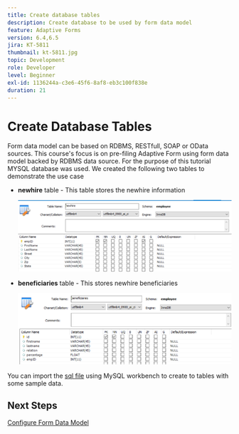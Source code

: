 ```yaml
---
title: Create database tables
description: Create database to be used by form data model
feature: Adaptive Forms
version: 6.4,6.5
jira: KT-5811
thumbnail: kt-5811.jpg
topic: Development
role: Developer
level: Beginner
exl-id: 1136244a-c3e6-45f6-8af8-eb3c100f838e
duration: 21
---
```

# Create Database Tables

Form data model can be based on RDBMS, RESTfull, SOAP or OData sources. This course's focus is on pre-filing Adaptive Form using form data model backed by RDBMS data source. For the purpose of this tutorial MYSQL database was used. We created the following two tables to demonstrate the use case

* **newhire** table - This table stores the newhire information

  ![newhire](assets/newhire-table.png)


* **beneficiaries** table - This stores newhire beneficiaries

  ![beneficiaries](assets/beneficiaries-table.png)

You can import the [sql file](assets/db-schema.sql) using MySQL workbench to create to tables with some sample data.

## Next Steps

[Configure Form Data Model](./configuring-form-data-model.md)
